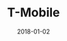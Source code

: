---
layout: site
title: "T-Mobile"
date: 2018-01-02
categories: [communication]
version: 1.5.9
major: 1
minor: 5
patch: 9
slug: t-mobile
link: https://www.t-mobile.com/
submitter: lpolepeddi
permalink: /sites/:slug
---